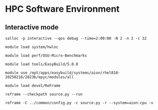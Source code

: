 # HPC Software Environment


## Interactive mode 
```
salloc -p interactive --qos debug --time=2:00:00 -N 2 -n 2 -c 32
```

```
module load system/hwloc 
```

```
module load perf/OSU-Micro-Benchmarks
```

```
module load tools/EasyBuild/5.0.0
```

```
module use /opt/apps/easybuild/systems/aion/rhel810-20250216/2023b/epyc/modules/all
```

```
module load devel/ReFrame
```

```
reframe --checkpath source.py --run
```

```
reframe -C ../common/config.py -c source.py -r --system=aion:cpu -v
```
